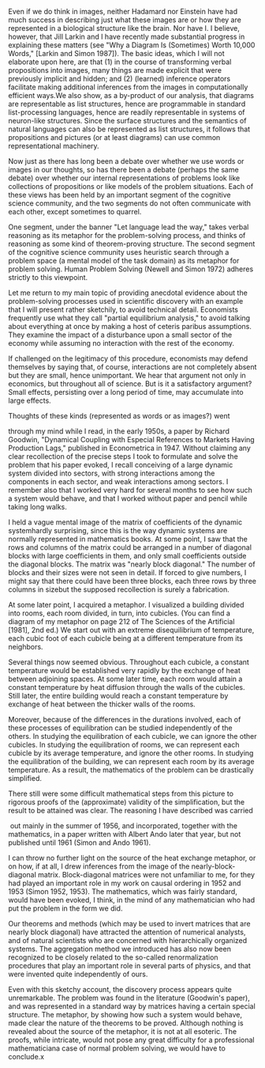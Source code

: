 Even if we do think in images, neither Hadamard nor Einstein have had much success in describing just what these images are or how they are represented in a biological structure like the brain. Nor have I. I believe, however, that Jill Larkin and I have recently made substantial progress in explaining these matters \(see "Why a Diagram Is \(Sometimes\) Worth 10,000 Words," \[Larkin and Simon 1987\]\). The basic ideas, which I will not elaborate upon here, are that \(1\) in the course of transforming verbal propositions into images, many things are made explicit that were previously implicit and hidden; and \(2\) \(learned\) inference operators facilitate making additional inferences from the images in computationally efficient ways.We also show, as a by-product of our analysis, that diagrams are representable as list structures, hence are programmable in standard list-processing languages, hence are readily representable in systems of neuron-like structures. Since the surface structures and the semantics of natural languages can also be represented as list structures, it follows that propositions and pictures \(or at least diagrams\) can use common representational machinery.	

Now just as there has long been a debate over whether we use words or images in our thoughts, so has there been a debate \(perhaps the same debate\) over whether our internal representations of problems look like collections of propositions or like models of the problem situations. Each of these views has been held by an important segment of the cognitive science community, and the two segments do not often communicate with each other, except sometimes to quarrel.	

One segment, under the banner "Let language lead the way," takes verbal reasoning as its metaphor for the problem-solving process, and thinks of reasoning as some kind of theorem-proving structure. The second segment of the cognitive science community uses heuristic search through a problem space \(a mental model of the task domain\) as its metaphor for problem solving. Human Problem Solving \(Newell and Simon 1972\) adheres strictly to this viewpoint.	

Let me return to my main topic of providing anecdotal evidence about the problem-solving processes used in scientific discovery with an example that I will present rather sketchily, to avoid technical detail. Economists frequently use what they call "partial equilibrium analysis," to avoid talking about everything at once by making a host of ceteris paribus assumptions. They examine the impact of a disturbance upon a small sector of the economy while assuming no interaction with the rest of the economy.	

If challenged on the legitimacy of this procedure, economists may defend themselves by saying that, of course, interactions are not completely absent but they are small, hence unimportant. We hear that argument not only in economics, but throughout all of science. But is it a satisfactory argument? Small effects, persisting over a long period of time, may accumulate into large effects.	

Thoughts of these kinds \(represented as words or as images?\) went	



through my mind while I read, in the early 1950s, a paper by Richard Goodwin, "Dynamical Coupling with Especial References to Markets Having Production Lags," published in Econometrica in 1947. Without claiming any clear recollection of the precise steps I took to formulate and solve the problem that his paper evoked, I recall conceiving of a large dynamic system divided into sectors, with strong interactions among the components in each sector, and weak interactions among sectors. I remember also that I worked very hard for several months to see how such a system would behave, and that I worked without paper and pencil while taking long walks.	

I held a vague mental image of the matrix of coefficients of the dynamic systemhardly surprising, since this is the way dynamic systems are normally represented in mathematics books. At some point, I saw that the rows and columns of the matrix could be arranged in a number of diagonal blocks with large coefficients in them, and only small coefficients outside the diagonal blocks. The matrix was "nearly block diagonal." The number of blocks and their sizes were not seen in detail. If forced to give numbers, I might say that there could have been three blocks, each three rows by three columns in sizebut the supposed recollection is surely a fabrication.	

At some later point, I acquired a metaphor. I visualized a building divided into rooms, each room divided, in turn, into cubicles. \(You can find a diagram of my metaphor on page 212 of The Sciences of the Artificial \[1981\], 2nd ed.\) We start out with an extreme disequilibrium of temperature, each cubic foot of each cubicle being at a different temperature from its neighbors.	

Several things now seemed obvious. Throughout each cubicle, a constant temperature would be established very rapidly by the exchange of heat between adjoining spaces. At some later time, each room would attain a constant temperature by heat diffusion through the walls of the cubicles. Still later, the entire building would reach a constant temperature by exchange of heat between the thicker walls of the rooms.	

Moreover, because of the differences in the durations involved, each of these processes of equilibration can be studied independently of the others. In studying the equilibration of each cubicle, we can ignore the other cubicles. In studying the equilibration of rooms, we can represent each cubicle by its average temperature, and ignore the other rooms. In studying the equilibration of the building, we can represent each room by its average temperature. As a result, the mathematics of the problem can be drastically simplified.	

There still were some difficult mathematical steps from this picture to rigorous proofs of the \(approximate\) validity of the simplification, but the result to be attained was clear. The reasoning I have described was carried	



 out mainly in the summer of 1956, and incorporated, together with the mathematics, in a paper written with Albert Ando later that year, but not published until 1961 \(Simon and Ando 1961\).	

I can throw no further light on the source of the heat exchange metaphor, or on how, if at all, I drew inferences from the image of the nearly-block-diagonal matrix. Block-diagonal matrices were not unfamiliar to me, for they had played an important role in my work on causal ordering in 1952 and 1953 \(Simon 1952, 1953\). The mathematics, which was fairly standard, would have been evoked, I think, in the mind of any mathematician who had put the problem in the form we did.	

Our theorems and methods \(which may be used to invert matrices that are nearly block diagonal\) have attracted the attention of numerical analysts, and of natural scientists who are concerned with hierarchically organized systems. The aggregation method we introduced has also now been recognized to be closely related to the so-called renormalization procedures that play an important role in several parts of physics, and that were invented quite independently of ours.	

Even with this sketchy account, the discovery process appears quite unremarkable. The problem was found in the literature \(Goodwin's paper\), and was represented in a standard way by matrices having a certain special structure. The metaphor, by showing how such a system would behave, made clear the nature of the theorems to be proved. Although nothing is revealed about the source of the metaphor, it is not at all esoteric. The proofs, while intricate, would not pose any great difficulty for a professional mathematiciana case of normal problem solving, we would have to conclude.x

